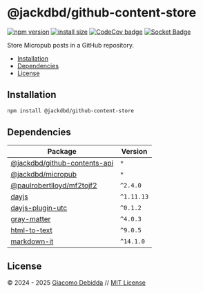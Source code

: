 # @jackdbd/github-content-store

[![npm version](https://badge.fury.io/js/@jackdbd%2Fgithub-content-store.svg)](https://badge.fury.io/js/@jackdbd%2Fgithub-content-store)
[![install size](https://packagephobia.com/badge?p=@jackdbd/github-content-store)](https://packagephobia.com/result?p=@jackdbd/github-content-store)
[![CodeCov badge](https://codecov.io/gh/jackdbd/rapido/graph/badge.svg?token=BpFF8tmBYS)](https://app.codecov.io/gh/jackdbd/rapido?flags%5B0%5D=github-content-store)
[![Socket Badge](https://socket.dev/api/badge/npm/package/@jackdbd/github-content-store)](https://socket.dev/npm/package/@jackdbd/github-content-store)

Store Micropub posts in a GitHub repository.

- [Installation](#installation)
- [Dependencies](#dependencies)
- [License](#license)

## Installation

```sh
npm install @jackdbd/github-content-store
```

## Dependencies

| Package | Version |
|---|---|
| [@jackdbd/github-contents-api](https://www.npmjs.com/package/@jackdbd/github-contents-api) | `*` |
| [@jackdbd/micropub](https://www.npmjs.com/package/@jackdbd/micropub) | `*` |
| [@paulrobertlloyd/mf2tojf2](https://www.npmjs.com/package/@paulrobertlloyd/mf2tojf2) | `^2.4.0` |
| [dayjs](https://www.npmjs.com/package/dayjs) | `^1.11.13` |
| [dayjs-plugin-utc](https://www.npmjs.com/package/dayjs-plugin-utc) | `^0.1.2` |
| [gray-matter](https://www.npmjs.com/package/gray-matter) | `^4.0.3` |
| [html-to-text](https://www.npmjs.com/package/html-to-text) | `^9.0.5` |
| [markdown-it](https://www.npmjs.com/package/markdown-it) | `^14.1.0` |

## License

&copy; 2024 - 2025 [Giacomo Debidda](https://www.giacomodebidda.com/) // [MIT License](https://spdx.org/licenses/MIT.html)
